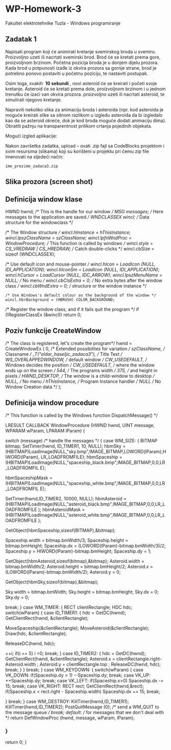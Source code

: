 # WP-Homework-3
Fakultet elektrotehnike Tuzla - Windows programiranje


## Zadatak 1

Napisati program koji će animirati kretanje svemirskog broda u svemiru. Proizvoljno uzeti ili
nacrtati svemirski brod. Brod će se kretati prema gore, proizvoljnom brzinom. Početna
pozicija broda je u donjem dijelu prozora. Kada brod u potpunosti izađe iz okvira prozora sa
gornje strane, brod je potrebno ponovo postaviti u početnu poziciju, te nastaviti postupak.

Osim toga, svakih ​ **10 sekundi** ​, novi asteroid će se kreirati i početi svoje kretanje. Asteroid će
se kretati prema dole, proizvoljnom brzinom i u jednom trenutku će izaći van okvira prozora.
proizvoljno uzeti ili nacrtati asteroid, te simulirati njegovo kretanje.

Napraviti nekoliko slika za animaciju broda i asteroida (npr. kod asteroida je moguće kreirati
slike sa sitnom razlikom u izgledu asteroida da bi izgledalo kao da se asteroid okreće, dok je
kod broda moguće dodati animaciju dima). Obratiti pažnju na transparentnost prilikom
crtanja pojedinih objekata.

Mogući izgled aplikacije:

Nakon završetka zadatka, upload – ovati .zip fajl sa CodeBlocks projektom i svim resursima
(slikama) koji su korišteni u projektu pri čemu zip file imenovati na sljedeći način:

```
ime_prezime_zadaca3.zip
```

## Slika prozora (screen shot)

## Definicija window klase

HWND hwnd; /* This is the handle for our window */
MSG messages; /* Here messages to the application are saved
*/
WNDCLASSEX wincl; /* Data structure for the windowclass */

/* The Window structure */
wincl.hInstance = hThisInstance;
wincl.lpszClassName = szClassName;
wincl.lpfnWndProc = WindowProcedure; /* This function is called
by windows */
wincl.style = CS_VREDRAW | CS_HREDRAW; /* Catch
double-clicks */
wincl.cbSize = sizeof (WNDCLASSEX);

/* Use default icon and mouse-pointer */
wincl.hIcon = LoadIcon (NULL, IDI_APPLICATION);
wincl.hIconSm = LoadIcon (NULL, IDI_APPLICATION);
wincl.hCursor = LoadCursor (NULL, IDC_ARROW);
wincl.lpszMenuName = NULL; /* No menu */
wincl.cbClsExtra = 0; /* No extra bytes after the
window class */
wincl.cbWndExtra = 0; /* structure or the window
instance */


```
/* Use Windows's default colour as the background of the window */
wincl.hbrBackground = (HBRUSH) COLOR_BACKGROUND;
```
/* Register the window class, and if it fails quit the program */
if (!RegisterClassEx (&wincl))
return 0;

## Poziv funkcije CreateWindow

/* The class is registered, let's create the program*/
hwnd = CreateWindowEx (
0, /* Extended possibilites for variation */
szClassName, /* Classname */
_T("eldar_haseljic_zadaca3"), /* Title Text */
WS_OVERLAPPEDWINDOW, /* default window */
CW_USEDEFAULT, /* Windows decides the position */
CW_USEDEFAULT, /* where the window ends up on the screen */
544, /* The programs width */
375, /* and height in pixels */
HWND_DESKTOP, /* The window is a child-window to desktop */
NULL, /* No menu */
hThisInstance, /* Program Instance handler */
NULL /* No Window Creation data */
);

## Definicija window procedure

/* This function is called by the Windows function DispatchMessage() */

LRESULT CALLBACK WindowProcedure (HWND hwnd, UINT message, WPARAM wParam,
LPARAM lParam)
{

switch (message) /* handle the messages */
{
case WM_SIZE:
{
BITMAP bitmap;
SetTimer(hwnd, ID_TIMER1, 10, NULL);
hbmSky =
(HBITMAP)LoadImage(NULL,"sky.bmp",IMAGE_BITMAP,LOWORD(lParam),HIWORD(lParam),
LR_LOADFROMFILE);
hbmSpaceship =
(HBITMAP)LoadImage(NULL,"spaceship_black.bmp",IMAGE_BITMAP,0,0,LR_LOADFROMFIL
E);


hbmSpaceshipMask =
(HBITMAP)LoadImage(NULL,"spaceship_white.bmp",IMAGE_BITMAP,0,0,LR_LOADFROMFIL
E);

SetTimer(hwnd,ID_TIMER2, 10000, NULL);
hbmAsteroid =
(HBITMAP)LoadImage(NULL,"asteroid_black.bmp",IMAGE_BITMAP,0,0,LR_LOADFROMFILE
);
hbmAsteroidMask =
(HBITMAP)LoadImage(NULL,"asteroid_white.bmp",IMAGE_BITMAP,0,0,LR_LOADFROMFILE
);

GetObject(hbmSpaceship,sizeof(BITMAP),&bitmap);

Spaceship.width = bitmap.bmWidth/3;
Spaceship.height = bitmap.bmHeight;
Spaceship.dx = (LOWORD(lParam)-bitmap.bmWidth/3)/2;
Spaceship.y = HIWORD(lParam)-bitmap.bmHeight;
Spaceship.dy = 1;

GetObject(hbmAsteroid,sizeof(bitmap),&bitmap);
Asteroid.width = bitmap.bmWidth/2;
Asteroid.height = bitmap.bmHeight/2;
Asteroid.x = (LOWORD(lParam)-bitmap.bmWidth/2);
Asteroid.y = 0;

GetObject(hbmSky,sizeof(bitmap),&bitmap);

Sky.width = bitmap.bmWidth;
Sky.height = bitmap.bmHeight;
Sky.dx = 0;
Sky.dy = 0;

break;
}
case WM_TIMER:
{
RECT clientRectangle;
HDC hdc;
switch(wParam)
{
case ID_TIMER1:
{
hdc = GetDC(hwnd);
GetClientRect(hwnd, &clientRectangle);

MoveSpaceship(&clientRectangle);
MoveAsteroid(&clientRectangle);
Draw(hdc, &clientRectangle);

ReleaseDC(hwnd, hdc);


++i;
if(i == 5)
i =0;
break;
}
case ID_TIMER2:
{
hdc = GetDC(hwnd);
GetClientRect(hwnd, &clientRectangle);
Asteroid.x = clientRectangle.right-Asteroid.width ;
Asteroid.y = clientRectangle.top ;
ReleaseDC(hwnd, hdc);
break;
}
}
break;
}
case WM_KEYDOWN:
{
switch(wParam)
{
case VK_DOWN:
if(Spaceship.dy > 1)
--Spaceship.dy;
break;
case VK_UP:
++Spaceship.dy;
break;
case VK_LEFT:
if(Spaceship.x>0)
Spaceship.dx -= 15;
break;
case VK_RIGHT:
RECT rect;
GetClientRect(hwnd,&rect);
if(Spaceship.x < rect.right - Spaceship.width)
Spaceship.dx += 15;
break;

}
break;
}
case WM_DESTROY:
KillTimer(hwnd,ID_TIMER1);
KillTimer(hwnd,ID_TIMER2);
PostQuitMessage (0); /* send a WM_QUIT to the message queue */
break;
default: /* for messages that we don't deal with
*/
return DefWindowProc (hwnd, message, wParam, lParam);


### }

return 0;
}


